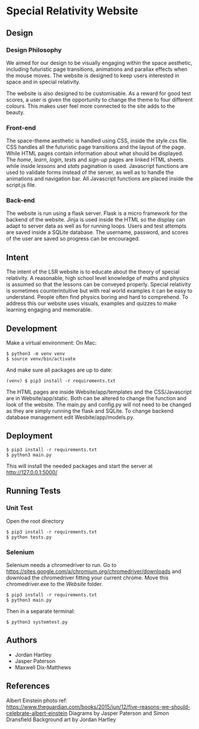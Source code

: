 # Special Relativity Website

## Design

### Design Philosophy

We aimed for our design to be visually engaging within the space aesthetic, including futuristic page transitions, animations and parallax effects when the mouse moves. The website is designed to keep users interested in space and in special relativity.

The website is also designed to be customisable. As a reward for good test scores, a user is given the opportunity to change the theme to four different colours. This makes user feel more connected to the site adds to the beauty.

### Front-end

The space-theme aesthetic is handled using CSS, inside the style.css file. CSS handles all the futuristic page transitions and the layout of the page. While HTML pages contain information about what should be displayed. The _home_, _learn_, _login_, _tests_ and _sign-up_ pages are linked HTML sheets while inside _lessons_ and _stats_ pagination is used. Javascript functions are used to validate forms instead of the server, as well as to handle the animations and navigation bar. All Javascript functions are placed inside the script.js file.

### Back-end

The website is run using a flask server. Flask is a micro framework for the backend of the website. Jinja is used inside the HTML so the display can adapt to server data as well as for running loops. Users and test attempts are saved inside a SQLite database. The username, password, and scores of the user are saved so progress can be encouraged.

## Intent

The intent of the LSR website is to educate about the theory of special relativity. A reasonable, high school level knowledge of maths and physics is assumed so that the lessons can be conveyed properly. Special relativity is sometimes counterintuitive but with real world examples it can be easy to understand. People often find physics boring and hard to comprehend. To address this our website uses visuals, examples and quizzes to make learning engaging and memorable.

## Development

Make a virtual environment:
On Mac:

```
$ python3 -m venv venv
$ source venv/bin/activate
```

And make sure all packages are up to date:

```
(venv) $ pip3 install -r requirements.txt
```

The HTML pages are inside Website/app/templates and the CSS/Javascript are in Website/app/static. Both can be altered to change the function and look of the website.
The main.py and config.py will not need to be changed as they are simply running the flask and SQLite.
To change backend database management edit Wesbite/app/models.py.

## Deployment

```
$ pip3 install -r requirements.txt
$ python3 main.py
```

This will install the needed packages and start the server at http://127.0.0.1:5000/

## Running Tests

### Unit Test

Open the root directory

```
$ pip3 install -r requirements.txt
$ python tests.py
```

### Selenium

Selenium needs a chromedriver to run.
Go to https://sites.google.com/a/chromium.org/chromedriver/downloads and download the chromedriver fitting your current chrome.
Move this chromedriver.exe to the _Website_ folder.

```
$ pip3 install -r requirements.txt
$ python3 main.py
```

Then in a separate terminal:

```
$ python3 systemtest.py
```

## Authors

- Jordan Hartley
- Jasper Paterson
- Maxwell Dix-Matthews

## References

Albert Einstein photo ref: https://www.theguardian.com/books/2015/jun/12/five-reasons-we-should-celebrate-albert-einstein
Diagrams by Jasper Paterson and Simon Dransfield
Background art by Jordan Hartley
